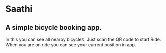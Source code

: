 # Saathi
## A simple bicycle booking app.
In this you can see all nearby bicycles. Just scan the QR code to start Ride.
When you are on ride you can see your current position in app.
